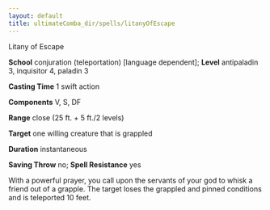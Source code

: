 ```yaml
---
layout: default
title: ultimateComba_dir/spells/litanyOfEscape
---
```

Litany of Escape

**School** conjuration (teleportation) [language dependent]; **Level** antipaladin 3, inquisitor 4, paladin 3

**Casting Time** 1 swift action

**Components** V, S, DF

**Range** close (25 ft. + 5 ft./2 levels)

**Target** one willing creature that is grappled

**Duration** instantaneous

**Saving Throw** no; **Spell Resistance** yes

With a powerful prayer, you call upon the servants of your god to whisk a friend out of a grapple. The target loses the grappled and pinned conditions and is teleported 10 feet.

